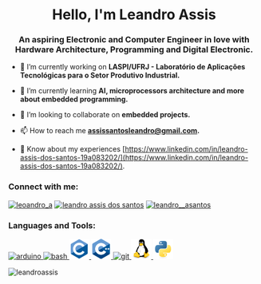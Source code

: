 <h1 align="center">Hello, I'm Leandro Assis</h1>
<h3 align="center">An aspiring Electronic and Computer Engineer in love with Hardware Architecture, Programming and Digital Electronic.</h3>

- 🔭 I’m currently working on **LASPI/UFRJ - Laboratório de Aplicações Tecnológicas para o Setor Produtivo Industrial.**

- 🌱 I’m currently learning **AI, microprocessors architecture and more about embedded programming.**

- 👯 I’m looking to collaborate on **embedded projects.**

- 📫 How to reach me **assissantosleandro@gmail.com.**

- 📄 Know about my experiences [https://www.linkedin.com/in/leandro-assis-dos-santos-19a083202/](https://www.linkedin.com/in/leandro-assis-dos-santos-19a083202/).

<h3 align="left">Connect with me:</h3>
<p align="left">
<a href="https://twitter.com/leoandro_a" target="blank"><img align="center" src="https://raw.githubusercontent.com/rahuldkjain/github-profile-readme-generator/master/src/images/icons/Social/twitter.svg" alt="leoandro_a" height="30" width="40" /></a>
<a href="https://linkedin.com/in/leandro assis dos santos" target="blank"><img align="center" src="https://raw.githubusercontent.com/rahuldkjain/github-profile-readme-generator/master/src/images/icons/Social/linked-in-alt.svg" alt="leandro assis dos santos" height="30" width="40" /></a>
<a href="https://instagram.com/leandro__asantos" target="blank"><img align="center" src="https://raw.githubusercontent.com/rahuldkjain/github-profile-readme-generator/master/src/images/icons/Social/instagram.svg" alt="leandro__asantos" height="30" width="40" /></a>
</p>

<h3 align="left">Languages and Tools:</h3>
<p align="left"> <a href="https://www.arduino.cc/" target="_blank"> <img src="https://cdn.worldvectorlogo.com/logos/arduino-1.svg" alt="arduino" width="40" height="40"/> </a>  <a href="https://www.gnu.org/software/bash/" target="_blank"> <img src="https://www.vectorlogo.zone/logos/gnu_bash/gnu_bash-icon.svg" alt="bash" width="40" height="40"/> </a> <a href="https://www.cprogramming.com/" target="_blank"> <img src="https://raw.githubusercontent.com/devicons/devicon/master/icons/c/c-original.svg" alt="c" width="40" height="40"/> </a> <a href="https://www.w3schools.com/cpp/" target="_blank"> <img src="https://raw.githubusercontent.com/devicons/devicon/master/icons/cplusplus/cplusplus-original.svg" alt="cplusplus" width="40" height="40"/> </a> <a href="https://git-scm.com/" target="_blank"> <img src="https://www.vectorlogo.zone/logos/git-scm/git-scm-icon.svg" alt="git" width="40" height="40"/> </a>  <a href="https://www.linux.org/" target="_blank"> <img src="https://raw.githubusercontent.com/devicons/devicon/master/icons/linux/linux-original.svg" alt="linux" width="40" height="40"/> </a> <a href="https://www.python.org" target="_blank"> <img src="https://raw.githubusercontent.com/devicons/devicon/master/icons/python/python-original.svg" alt="python" width="40" height="40"/> </a> </p>

<p><img align="center" src="https://github-readme-stats.vercel.app/api/top-langs?username=leandroassis&show_icons=true&locale=en&layout=compact" alt="leandroassis" /></p>

